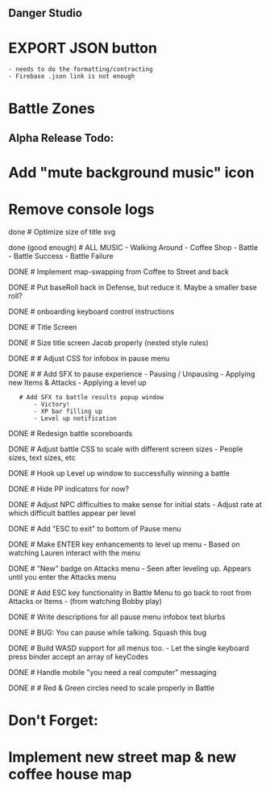 Danger Studio
--------------

# EXPORT JSON button
    - needs to do the formatting/contracting
    - Firebase .json link is not enough

# Battle Zones


Alpha Release Todo:
----------------------
        

        
# Add "mute background music" icon
        
# Remove console logs        
        
done # Optimize size of title svg

done (good enough) # ALL MUSIC
    - Walking Around
    - Coffee Shop
    - Battle
    - Battle Success
    - Battle Failure
        
DONE # Implement map-swapping from Coffee to Street and back

DONE # Put baseRoll back in Defense, but reduce it. Maybe a smaller base roll?

DONE # onboarding keyboard control instructions

DONE # Title Screen

DONE # Size title screen Jacob properly (nested style rules)

DONE # # Adjust CSS for infobox in pause menu

DONE # # Add SFX to pause experience
           - Pausing / Unpausing
           - Applying new Items & Attacks
           - Applying a level up
           
       # Add SFX to battle results popup window
           - Victory!
           - XP bar filling up
           - Level up notification

DONE # Redesign battle scoreboards

DONE # Adjust battle CSS to scale with different screen sizes
    - People sizes, text sizes, etc

DONE # Hook up Level up window to successfully winning a battle

DONE # Hide PP indicators for now?

DONE # Adjust NPC difficulties to make sense for initial stats
    - Adjust rate at which difficult battles appear per level

DONE # Add "ESC to exit" to bottom of Pause menu

DONE # Make ENTER key enhancements to level up menu
    - Based on watching Lauren interact with the menu
    
DONE # "New" badge on Attacks menu
    - Seen after leveling up. Appears until you enter the Attacks menu

DONE # Add ESC key functionality in Battle Menu to go back to root from Attacks or Items 
    - (from watching Bobby play)

DONE # Write descriptions for all pause menu infobox text blurbs


DONE # BUG: You can pause while talking. Squash this bug


DONE # Build WASD support for all menus too.
      - Let the single keyboard press binder accept an array of keyCodes

DONE # Handle mobile "you need a real computer" messaging

DONE # # Red & Green circles need to scale properly in Battle

Don't Forget:
=============

# Implement new street map & new coffee house map

